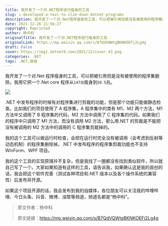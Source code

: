 ```yaml
---
title: 我开发了一个对.NET程序进行瘦身的工具
slug: i-developed-a-tool-to-slim-down-dotnet-programs
description: 我开发了一个对.Net程序瘦身的工具，可以把被引用但是没有被使用的程序集删除。我用它把一个.Net core程序从`147兆`瘦身到`59.5`兆。
date: 2021-12-26 21:56:27
copyright: Reprinted
author: 杨中科
originalTitle: 我开发了一个对.NET程序进行瘦身的工具
originalLink: https://mp.weixin.qq.com/s/B7QdVQWtgBKNKOEFj2Lg4g
draft: False
cover: https://img1.dotnet9.com/2021/12/cover_43.png
categories: .NET
tags: .NET,瘦身
---
```


我开发了一个对.Net 程序瘦身的工具，可以把被引用但是没有被使用的程序集删除。我用它把一个.Net core 程序从`147兆`瘦身到`59.5`兆。

![](https://img1.dotnet9.com/2021/12/cover_43.png)

.NET 中发布程序的时候有对程序集进行剪裁的功能，但是那个功能只能做静态检查。比如我们的项目使用了 A 程序集，A 程序集中的类有 M1、M2 两个方法，M1 方法中又调用了 B 程序集的代码，M2 方法中调用了 C 程序集的代码。如果我们的程序中只调用了 M1 方法，而没有调用 M2 方法，那么用.NET 的剪裁是不能把没有被调用的 M2 方法中的调用的 C 程序集剪裁掉的。

我的这个工具可以做运行时检查，会把在运行时完全没有被调用（会考虑到反射等动态机制）的程序集删除掉。.NET 中发布程序的程序集剪裁功能也不支持 WinForm、WPF 项目。

我的这个工具的实现原理并不复杂，但是我找了一圈都没有找到类似软件，所以就自己写了一个。大家如果知道有这样的工具，请告诉我，如果确认这是我的首创的话，我会把这个软件完善（测试各种项目和.NET 版本以及各个操作系统的兼容性）后发布并开源。

如果这个项目开源的话，我会发布到我的自媒体，各位朋友可以关注我的哔哩哔哩、今日头条、抖音、微博、油管等频道，频道名都是“杨中科”。

> 原文作者：杨中科
>
> 原文链接：https://mp.weixin.qq.com/s/B7QdVQWtgBKNKOEFj2Lg4g
